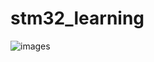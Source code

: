 ﻿# stm32_learning


![images](https://user-images.githubusercontent.com/58724748/216828216-fa885291-c58f-42e2-af79-d134cc3c081d.png)
